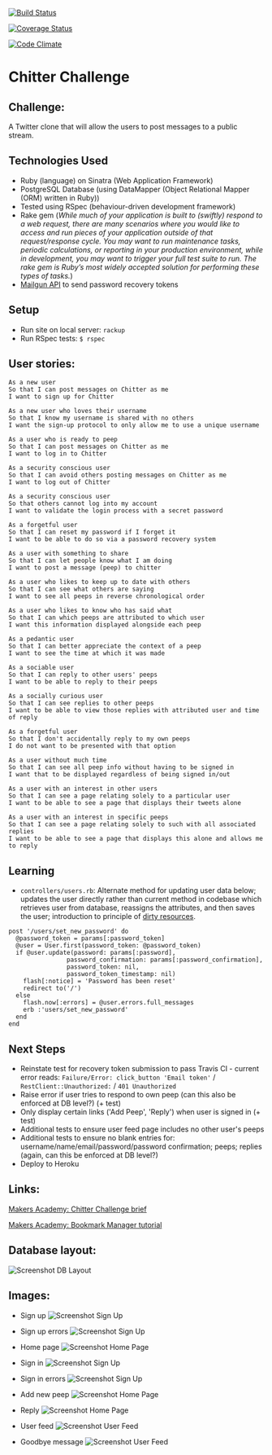 [![Build Status](https://travis-ci.org/andygout/chitter-challenge.png)](https://travis-ci.org/andygout/chitter-challenge)

[![Coverage Status](https://coveralls.io/repos/andygout/chitter-challenge/badge.png)](https://coveralls.io/r/andygout/chitter-challenge)

[![Code Climate](https://codeclimate.com/github/andygout/chitter-challenge/badges/gpa.svg)](https://codeclimate.com/github/andygout/chitter-challenge)


Chitter Challenge
=================


Challenge:
-------

A Twitter clone that will allow the users to post messages to a public stream.


Technologies Used
-------

- Ruby (language) on Sinatra (Web Application Framework)
- PostgreSQL Database (using DataMapper (Object Relational Mapper (ORM) written in Ruby))
- Tested using RSpec (behaviour-driven development framework)
- Rake gem (*While much of your application is built to (swiftly) respond to a web request, there are many scenarios where you would like to access and run pieces of your application outside of that request/response cycle. You may want to run maintenance tasks, periodic calculations, or reporting in your production environment, while in development, you may want to trigger your full test suite to run. The rake gem is Ruby’s most widely accepted solution for performing these types of tasks.*)
- [Mailgun API](https://documentation.mailgun.com/) to send password recovery tokens


Setup
-------

- Run site on local server: `rackup`
- Run RSpec tests: `$ rspec`


User stories:
-------

```
As a new user
So that I can post messages on Chitter as me
I want to sign up for Chitter

As a new user who loves their username
So that I know my username is shared with no others
I want the sign-up protocol to only allow me to use a unique username

As a user who is ready to peep
So that I can post messages on Chitter as me
I want to log in to Chitter

As a security conscious user
So that I can avoid others posting messages on Chitter as me
I want to log out of Chitter

As a security conscious user
So that others cannot log into my account
I want to validate the login process with a secret password

As a forgetful user
So that I can reset my password if I forget it
I want to be able to do so via a password recovery system

As a user with something to share
So that I can let people know what I am doing
I want to post a message (peep) to chitter

As a user who likes to keep up to date with others
So that I can see what others are saying
I want to see all peeps in reverse chronological order

As a user who likes to know who has said what
So that I can which peeps are attributed to which user
I want this information displayed alongside each peep

As a pedantic user
So that I can better appreciate the context of a peep
I want to see the time at which it was made

As a sociable user
So that I can reply to other users' peeps
I want to be able to reply to their peeps

As a socially curious user
So that I can see replies to other peeps
I want to be able to view those replies with attributed user and time of reply

As a forgetful user
So that I don't accidentally reply to my own peeps
I do not want to be presented with that option

As a user without much time
So that I can see all peep info without having to be signed in
I want that to be displayed regardless of being signed in/out

As a user with an interest in other users
So that I can see a page relating solely to a particular user
I want to be able to see a page that displays their tweets alone

As a user with an interest in specific peeps
So that I can see a page relating solely to such with all associated replies
I want to be able to see a page that displays this alone and allows me to reply
```


Learning
-------

- `controllers/users.rb`: Alternate method for updating user data below; updates the user directly rather than current method in codebase which retrieves user from database, reassigns the attributes, and then saves the user; introduction to principle of [dirty resources](http://stackoverflow.com/questions/8671446/what-is-a-dirty-resource).
```
post '/users/set_new_password' do
  @password_token = params[:password_token]
  @user = User.first(password_token: @password_token)
  if @user.update(password: params[:password],
                password_confirmation: params[:password_confirmation],
                password_token: nil,
                password_token_timestamp: nil)
    flash[:notice] = 'Password has been reset'
    redirect to('/')
  else
    flash.now[:errors] = @user.errors.full_messages
    erb :'users/set_new_password'
  end
end
```


Next Steps
-------

- Reinstate test for recovery token submission to pass Travis CI - current error reads: `Failure/Error: click_button 'Email token'` / `RestClient::Unauthorized:` / `401 Unauthorized`
- Raise error if user tries to respond to own peep (can this also be enforced at DB level?) (+ test)
- Only display certain links ('Add Peep', 'Reply') when user is signed in (+ test)
- Additional tests to ensure user feed page includes no other user's peeps
- Additional tests to ensure no blank entries for: username/name/email/password/password confirmation; peeps; replies (again, can this be enforced at DB level?)
- Deploy to Heroku


Links:
-------

[Makers Academy: Chitter Challenge brief](https://github.com/makersacademy/chitter-challenge)

[Makers Academy: Bookmark Manager tutorial](https://github.com/makersacademy/course/blob/master/bookmark_manager/bookmark_manager.md)


Database layout:
-------

![Screenshot DB Layout](/public/git_img/db_layout.png)


Images:
-------

- Sign up
![Screenshot Sign Up](/public/git_img/sign_up.png)

- Sign up errors
![Screenshot Sign Up](/public/git_img/sign_up_error.png)

- Home page
![Screenshot Home Page](/public/git_img/home_page.png)

- Sign in
![Screenshot Sign Up](/public/git_img/sign_in.png)

- Sign in errors
![Screenshot Sign Up](/public/git_img/sign_in_error.png)

- Add new peep
![Screenshot Home Page](/public/git_img/add_new_peep.png)

- Reply
![Screenshot Home Page](/public/git_img/reply.png)

- User feed
![Screenshot User Feed](/public/git_img/user_feed.png)

- Goodbye message
![Screenshot User Feed](/public/git_img/goodbye.png)